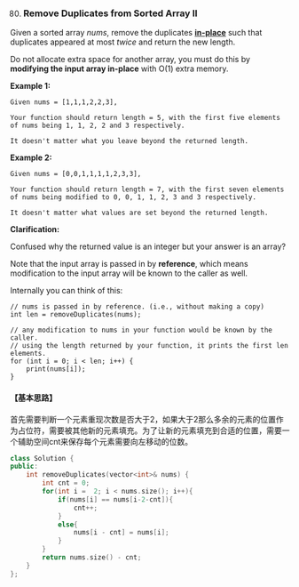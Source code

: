 80. ### Remove Duplicates from Sorted Array II

Given a sorted array *nums*, remove the duplicates [**in-place**](https://en.wikipedia.org/wiki/In-place_algorithm) such that duplicates appeared at most *twice* and return the new length.

Do not allocate extra space for another array, you must do this by **modifying the input array in-place** with O(1) extra memory.

**Example 1:**

```
Given nums = [1,1,1,2,2,3],

Your function should return length = 5, with the first five elements of nums being 1, 1, 2, 2 and 3 respectively.

It doesn't matter what you leave beyond the returned length.
```

**Example 2:**

```
Given nums = [0,0,1,1,1,1,2,3,3],

Your function should return length = 7, with the first seven elements of nums being modified to 0, 0, 1, 1, 2, 3 and 3 respectively.

It doesn't matter what values are set beyond the returned length.

```

**Clarification:**

Confused why the returned value is an integer but your answer is an array?

Note that the input array is passed in by **reference**, which means modification to the input array will be known to the caller as well.

Internally you can think of this:

```
// nums is passed in by reference. (i.e., without making a copy)
int len = removeDuplicates(nums);

// any modification to nums in your function would be known by the caller.
// using the length returned by your function, it prints the first len elements.
for (int i = 0; i < len; i++) {
    print(nums[i]);
}
```

#### 【基本思路】

首先需要判断一个元素重现次数是否大于2，如果大于2那么多余的元素的位置作为占位符，需要被其他新的元素填充。为了让新的元素填充到合适的位置，需要一个辅助空间cnt来保存每个元素需要向左移动的位数。

```c++
class Solution {
public:
    int removeDuplicates(vector<int>& nums) {
    	int cnt = 0;
        for(int i =  2; i < nums.size(); i++){
        	if(nums[i] == nums[i-2-cnt]){
        		cnt++;
			}
			else{
				nums[i - cnt] = nums[i];
			}
		}
		return nums.size() - cnt;
    }
};
```

